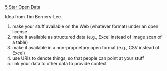 [5 Star Open Data](https://5stardata.info/en/)

Idea from Tim Berners-Lee.

1. make your stuff available on the Web (whatever format) under an open license
2. make it available as structured data (e.g., Excel instead of image scan of a table)
3. make it available in a non-proprietary open format (e.g., CSV instead of Excel)
4. use URIs to denote things, so that people can point at your stuff
5. link your data to other data to provide context
